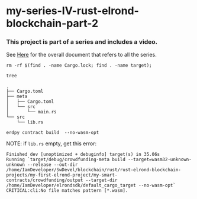 # my-series-IV-rust-elrond-blockchain-part-2

### This project is part of a series and includes a video.

See [Here](https://github.com/elicorrales/blockchain-tutorials/blob/main/README.md) for the overall document that
refers to all the series.  
  
```
rm -rf $(find . -name Cargo.lock; find . -name target);
```
```
tree
```
```
.
├── Cargo.toml
├── meta
│   ├── Cargo.toml
│   └── src
│       └── main.rs
└── src
    └── lib.rs
```
```
erdpy contract build  --no-wasm-opt
```
NOTE: if ```lib.rs``` empty, get this error:  
```
Finished dev [unoptimized + debuginfo] target(s) in 35.06s
Running `target/debug/crowdfunding-meta build --target=wasm32-unknown-unknown --release --out-dir /home/IamDeveloper/SwDevel/blockchain/rust/rust-elrond-blockchain-projects/my-first-elrond-project/my-smart-contracts/crowdfunding/output --target-dir /home/IamDeveloper/elrondsdk/default_cargo_target --no-wasm-opt`
CRITICAL:cli:No file matches pattern [*.wasm].
```

